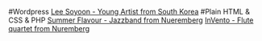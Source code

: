 #Wordpress
[Lee Soyoon - Young Artist from South Korea](www.leesoyoon.com)
#Plain HTML & CSS & PHP
[Summer Flavour - Jazzband from Nueremberg](http://www.jazz-summer-flavour.de/index.html)
[InVento - Flute quartet from Nuremberg](http://invento-nuernberg.de/)

